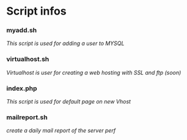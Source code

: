 # Script infos

### myadd.sh
_This script is used for adding a user to MYSQL_

### virtualhost.sh

_Virtualhost is user for creating a web hosting with SSL and ftp (soon)_

### index.php

_This script is used for default page on new Vhost_

### mailreport.sh

_create a daily mail report of the server perf_

